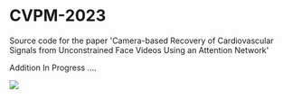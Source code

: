 # CVPM-2023
Source code for the paper 'Camera-based Recovery of Cardiovascular Signals from Unconstrained Face Videos Using an Attention Network'

Addition In Progress ....

![](https://github.com/yogeshd21/CVPM-2023-iPPG-Paper/blob/main/Loading.gif)

